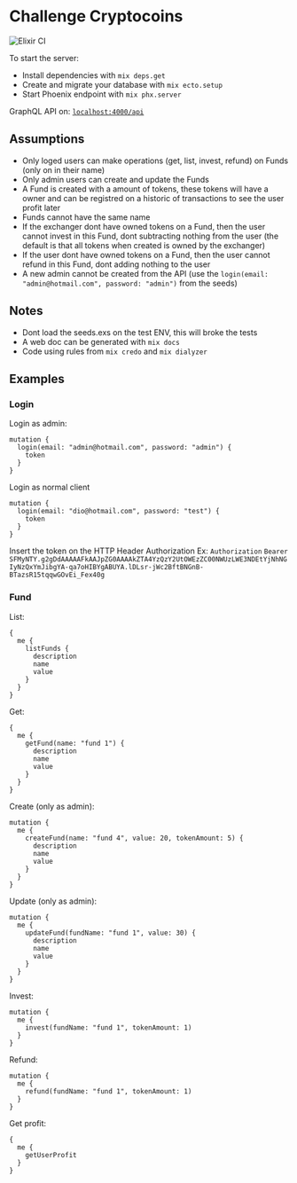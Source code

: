 # Challenge Cryptocoins
![Elixir CI](https://github.com/shiryel/challenge_cryptocoins/workflows/Elixir%20CI/badge.svg)

To start the server:
  * Install dependencies with `mix deps.get`
  * Create and migrate your database with `mix ecto.setup`
  * Start Phoenix endpoint with `mix phx.server`

GraphQL API on: [`localhost:4000/api`](http://localhost:4000/api)

## Assumptions
- Only loged users can make operations (get, list, invest, refund) on Funds (only on in their name)
- Only admin users can create and update the Funds
- A Fund is created with a amount of tokens, these tokens will have a owner and can be registred on a historic of transactions to see the user profit later
- Funds cannot have the same name
- If the exchanger dont have owned tokens on a Fund, then the user cannot invest in this Fund, dont subtracting nothing from the user (the default is that all tokens when created is owned by the exchanger)
- If the user dont have owned tokens on a Fund, then the user cannot refund in this Fund, dont adding nothing to the user
- A new admin cannot be created from the API (use the `login(email: "admin@hotmail.com", password: "admin")` from the seeds)

## Notes
- Dont load the seeds.exs on the test ENV, this will broke the tests
- A web doc can be generated with `mix docs`
- Code using rules from `mix credo` and `mix dialyzer`

## Examples

### Login
Login as admin:
```
mutation {
  login(email: "admin@hotmail.com", password: "admin") {
    token
  } 
}
```

Login as normal client
```
mutation {
  login(email: "dio@hotmail.com", password: "test") {
    token
  } 
}
```
Insert the token on the HTTP Header Authorization
Ex: `Authorization` `Bearer SFMyNTY.g2gDdAAAAAFkAAJpZG0AAAAkZTA4YzQzY2UtOWEzZC00NWUzLWE3NDEtYjNhNGIyNzQxYmJibgYA-qa7oHIBYgABUYA.lDLsr-jWc2BftBNGnB-BTazsR15tqqwGOvEi_Fex40g`

### Fund
List:
```
{
  me {
    listFunds {
      description
      name
      value
    }
  } 
}
```

Get:
```
{
  me {
    getFund(name: "fund 1") {
      description
      name
      value
    }
  } 
}
```

Create (only as admin):
```
mutation {
  me {
    createFund(name: "fund 4", value: 20, tokenAmount: 5) {
      description
      name
      value
    }
  }
}
```

Update (only as admin):
```
mutation {
  me {
    updateFund(fundName: "fund 1", value: 30) {
      description
      name
      value
    } 
  }
}
```

Invest:
```
mutation {
  me {
    invest(fundName: "fund 1", tokenAmount: 1) 
  }
}
```

Refund:
```
mutation {
  me {
    refund(fundName: "fund 1", tokenAmount: 1) 
  }
}
```

Get profit:
```
{
  me {
    getUserProfit
  }
}
```
